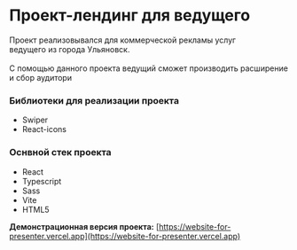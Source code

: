 # Проект-лендинг для ведущего
Проект реализовывался для коммерческой рекламы услуг<br/>
ведущего из города Ульяновск.<br/><br/>
С помощью данного проекта ведущий сможет производить расширение и сбор аудитори<br/>

### Библиотеки для реализации проекта
+ Swiper
+ React-icons

### Оснвной стек проекта
+ React
+ Typescript
+ Sass
+ Vite
+ HTML5

__Демонстрационная версия проекта:__ [https://website-for-presenter.vercel.app](https://website-for-presenter.vercel.app)
